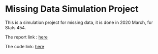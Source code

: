 # Missing Data Simulation Project

This is a simulation project for missing data, it is done in 2020 March, for Stats 454.

The report link : [here](https://github.com/harrisyang611/MissingDataSimulation/blob/master/paper.pdf)

The code link: [here](https://github.com/harrisyang611/MissingDataSimulation/blob/master/simulation.Rmd)
